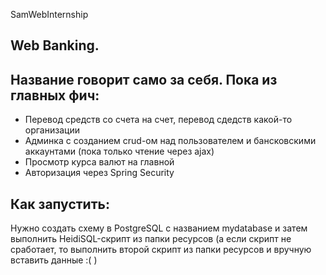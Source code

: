 SamWebInternship

## Web Banking.
## Название говорит само за себя. Пока из главных фич: 
* Перевод средств со счета на счет, перевод сдедств какой-то организации
* Админка с созданием crud-ом над пользователем и бансковскими аккаунтами (пока только чтение через ajax)
* Просмотр курса валют на главной
* Авторизация через Spring Security

## Как запустить:
Нужно создать схему в PostgreSQL с названием mydatabase и затем выполнить HeidiSQL-скрипт из папки ресурсов (а если скрипт не сработает, то выполнить второй скрипт из папки ресурсов и вручную вставить данные :( )

